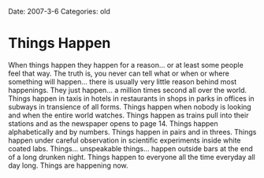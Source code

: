 Date: 2007-3-6
Categories: old

# Things Happen

When things happen they happen for a reason... or at least some people feel that way.  The truth is, you never can tell what or when or where something will happen... there is usually very little reason behind most happenings.  They just happen... a million times  second all over the world.  Things happen in taxis in hotels in restaurants in shops in parks in offices in subways in transience of all forms.  Things happen when nobody is looking and when the entire world watches.  Things happen as trains pull into their stations and as the newspaper opens to page 14.  Things happen alphabetically and by numbers.  Things happen in pairs and in threes.  Things happen under careful observation in scientific experiments inside white coated labs.  Things... unspeakable  things... happen outside bars at the end of a long drunken night.  Things happen to everyone all the time everyday all day long. Things are happening now.
